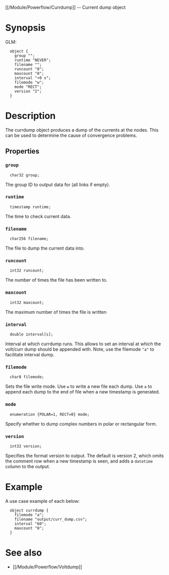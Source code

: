 [[/Module/Powerflow/Currdump]] -- Current dump object

# Synopsis

GLM:

~~~
  object {
    group "";
    runtime "NEVER";
    filename "";
    runcount "0";
    maxcount "0";
    interval "+0 s";
    filemode "w";
    mode "RECT";
    version "2";
  }
~~~

# Description

The currdump object produces a dump of the currents at the nodes. This can be used to determine the cause of convergence problems.

## Properties

### `group`

~~~
  char32 group;
~~~

The group ID to output data for (all links if empty).

### `runtime`

~~~
  timestamp runtime; 
~~~

The time to check current data.

### `filename`

~~~
  char256 filename; 
~~~

The file to dump the current data into.

### `runcount`

~~~
  int32 runcount; 
~~~

The number of times the file has been written to.

### `maxcount`

~~~
  int32 maxcount; 
~~~

The maximum number of times the file is written

### `interval`

~~~
  double interval[s]; 
~~~

Interval at which currdump runs. This allows to set an interval at which the volt/curr dump should be appended with. Note, use the filemode `"a"` to facilitate interval dump.

### `filemode`

~~~
  char8 filemode; 
~~~

Sets the file write mode. Use `w` to write a new file each dump. Use `a` to append each dump to the end of file when a new timestamp is generated.

### `mode`

~~~
  enumeration {POLAR=1, RECT=0} mode;
~~~

Specify whether to dump complex numbers in polar or rectangular form.

### `version`
~~~
  int32 version;
~~~

Specifies the format version to output. The default is version 2, which omits the comment row when a new timestamp is seen, and adds a `datetime` column to the output.

# Example

A use case example of each below: 

~~~
  object currdump {
    filemode "a";
    filename "output/curr_dump.csv";
    interval "60";
    maxcount "0";
  }
~~~

# See also

* [[/Module/Powerflow/Voltdump]]
